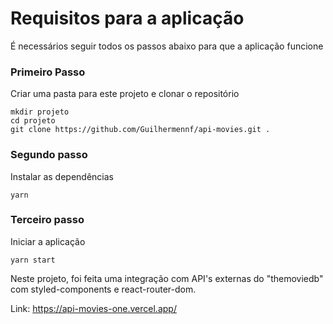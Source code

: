 # Requisitos para a aplicação

É necessários seguir todos os passos abaixo para que a aplicação funcione

### Primeiro Passo

Criar uma pasta para este projeto e clonar o repositório

```
mkdir projeto
cd projeto
git clone https://github.com/Guilhermennf/api-movies.git .
```

### Segundo passo

Instalar as dependências

```
yarn
```

### Terceiro passo

Iniciar a aplicação

```
yarn start
```

Neste projeto, foi feita uma integração com API's externas do "themoviedb" com styled-components e react-router-dom.

Link: https://api-movies-one.vercel.app/
